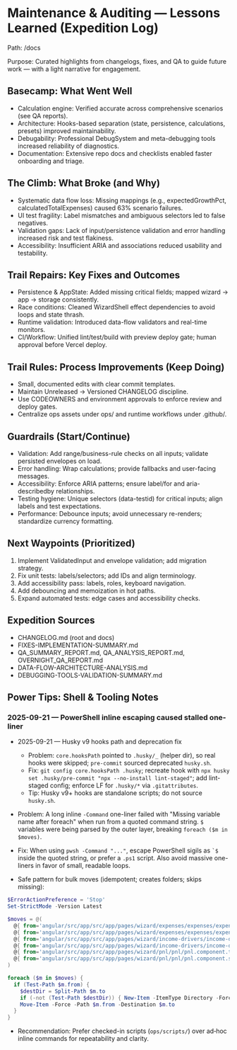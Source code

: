 # Maintenance & Auditing — Lessons Learned (Expedition Log)

Path: /docs

Purpose: Curated highlights from changelogs, fixes, and QA to guide future work — with a light narrative for engagement.

## Basecamp: What Went Well

- Calculation engine: Verified accurate across comprehensive scenarios (see QA reports).
- Architecture: Hooks-based separation (state, persistence, calculations, presets) improved maintainability.
- Debugability: Professional DebugSystem and meta-debugging tools increased reliability of diagnostics.
- Documentation: Extensive repo docs and checklists enabled faster onboarding and triage.

## The Climb: What Broke (and Why)

- Systematic data flow loss: Missing mappings (e.g., expectedGrowthPct, calculatedTotalExpenses) caused 63% scenario failures.
- UI test fragility: Label mismatches and ambiguous selectors led to false negatives.
- Validation gaps: Lack of input/persistence validation and error handling increased risk and test flakiness.
- Accessibility: Insufficient ARIA and associations reduced usability and testability.

## Trail Repairs: Key Fixes and Outcomes

- Persistence & AppState: Added missing critical fields; mapped wizard → app → storage consistently.
- Race conditions: Cleaned WizardShell effect dependencies to avoid loops and state thrash.
- Runtime validation: Introduced data-flow validators and real-time monitors.
- CI/Workflow: Unified lint/test/build with preview deploy gate; human approval before Vercel deploy.

## Trail Rules: Process Improvements (Keep Doing)

- Small, documented edits with clear commit templates.
- Maintain Unreleased → Versioned CHANGELOG discipline.
- Use CODEOWNERS and environment approvals to enforce review and deploy gates.
- Centralize ops assets under ops/ and runtime workflows under .github/.

## Guardrails (Start/Continue)

- Validation: Add range/business-rule checks on all inputs; validate persisted envelopes on load.
- Error handling: Wrap calculations; provide fallbacks and user-facing messages.
- Accessibility: Enforce ARIA patterns; ensure label/for and aria-describedby relationships.
- Testing hygiene: Unique selectors (data-testid) for critical inputs; align labels and test expectations.
- Performance: Debounce inputs; avoid unnecessary re-renders; standardize currency formatting.

## Next Waypoints (Prioritized)

1. Implement ValidatedInput and envelope validation; add migration strategy.
2. Fix unit tests: labels/selectors; add IDs and align terminology.
3. Add accessibility pass: labels, roles, keyboard navigation.
4. Add debouncing and memoization in hot paths.
5. Expand automated tests: edge cases and accessibility checks.

## Expedition Sources

- CHANGELOG.md (root and docs)
- FIXES-IMPLEMENTATION-SUMMARY.md
- QA_SUMMARY_REPORT.md, QA_ANALYSIS_REPORT.md, OVERNIGHT_QA_REPORT.md
- DATA-FLOW-ARCHITECTURE-ANALYSIS.md
- DEBUGGING-TOOLS-VALIDATION-SUMMARY.md

## Power Tips: Shell & Tooling Notes

### 2025-09-21 — PowerShell inline escaping caused stalled one-liner

- 2025-09-21 — Husky v9 hooks path and deprecation fix
  - Problem: `core.hooksPath` pointed to `.husky/_` (helper dir), so real hooks were skipped; `pre-commit` sourced deprecated `husky.sh`.
  - Fix: `git config core.hooksPath .husky`; recreate hook with `npx husky set .husky/pre-commit "npx --no-install lint-staged"`; add lint-staged config; enforce LF for `.husky/*` via `.gitattributes`.
  - Tip: Husky v9+ hooks are standalone scripts; do not source `husky.sh`.

- Problem: A long inline `-Command` one-liner failed with "Missing variable name after foreach" when run from a quoted command string. `$` variables were being parsed by the outer layer, breaking `foreach ($m in $moves)`.
- Fix: When using `pwsh -Command "..."`, escape PowerShell sigils as `` `$ `` inside the quoted string, or prefer a `.ps1` script. Also avoid massive one-liners in favor of small, readable loops.
- Safe pattern for bulk moves (idempotent; creates folders; skips missing):

```powershell
$ErrorActionPreference = 'Stop'
Set-StrictMode -Version Latest

$moves = @(
  @{ from='angular/src/app/src/app/pages/wizard/expenses/expenses/expenses.component.ts'; to='angular/src/app/pages/wizard/expenses/expenses.component.ts' },
  @{ from='angular/src/app/src/app/pages/wizard/expenses/expenses/expenses.component.scss'; to='angular/src/app/pages/wizard/expenses/expenses.component.scss' },
  @{ from='angular/src/app/src/app/pages/wizard/income-drivers/income-drivers/income-drivers.component.ts'; to='angular/src/app/pages/wizard/income-drivers/income-drivers.component.ts' },
  @{ from='angular/src/app/src/app/pages/wizard/income-drivers/income-drivers/income-drivers.component.scss'; to='angular/src/app/pages/wizard/income-drivers/income-drivers.component.scss' },
  @{ from='angular/src/app/src/app/pages/wizard/pnl/pnl/pnl.component.ts'; to='angular/src/app/pages/wizard/pnl/pnl.component.ts' },
  @{ from='angular/src/app/src/app/pages/wizard/pnl/pnl/pnl.component.scss'; to='angular/src/app/pages/wizard/pnl/pnl.component.scss' }
)

foreach ($m in $moves) {
  if (Test-Path $m.from) {
    $destDir = Split-Path $m.to
    if (-not (Test-Path $destDir)) { New-Item -ItemType Directory -Force -Path $destDir | Out-Null }
    Move-Item -Force -Path $m.from -Destination $m.to
  }
}
```

- Recommendation: Prefer checked-in scripts (`ops/scripts/`) over ad‑hoc inline commands for repeatability and clarity.
